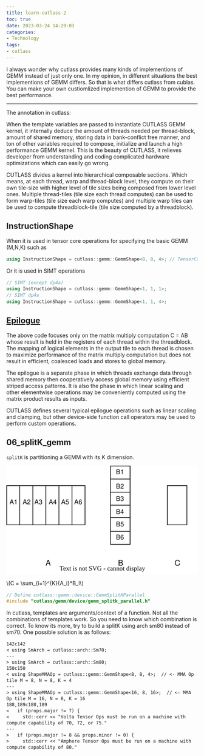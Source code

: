 ```yaml
---
title: learn-cutlass-2
toc: true
date: 2023-03-24 14:29:03
categories:
- Technology
tags:
- cutlass
---
```


I always wonder why cutlass provides many kinds of implementions of GEMM instead of just only one. In my opinion, in different situations the best implementions of GEMM differs. So that is what differs cutlass from cublas. You can make your own custiomlized implemention of GEMM to provide the best performance.

<!-- more -->

---

The annotation in cutlass:

When the template variables are passed to instantiate CUTLASS GEMM kernel, it internally deduce the amount of threads needed per thread-block, amount of shared memory, storing data in bank-conflict free manner, and ton of other variables required to compose, initialize and launch a high performance GEMM kernel. This is the beauty of CUTLASS, it relieves developer from understanding and coding complicated hardware optimizations which can easily go wrong.

CUTLASS divides a kernel into hierarchical composable sections. Which means, at each thread, warp and thread-block level, they compute on their own tile-size with higher level of tile sizes being composed from lower level ones. Multiple thread-tiles (tile size each thread computes) can be used to form warp-tiles (tile size each warp computes) and multiple warp tiles can be used to compute threadblock-tile (tile size computed by a threadblock).

## InstructionShape
When it is used in tensor core operations for specifying the basic GEMM (M,N,K) such as 
```c++ 
using InstructionShape = cutlass::gemm::GemmShape<8, 8, 4>; // TensorCore instruction shape
```
Or it is used in SIMT operations 
```c++
// SIMT (except dp4a)
using InstructionShape = cutlass::gemm::GemmShape<1, 1, 1>;
// SIMT dp4a
using InstructionShape = cutlass::gemm::GemmShape<1, 1, 4>;
```

## [Epilogue](https://github.com/NVIDIA/cutlass/blob/master/media/docs/efficient_gemm.md#epilogue)

The above code focuses only on the matrix multiply computation C = AB whose result is held in the registers of each thread within the threadblock. The mapping of logical elements in the output tile to each thread is chosen to maximize performance of the matrix multiply computation but does not result in efficient, coalesced loads and stores to global memory.

The epilogue is a separate phase in which threads exchange data through shared memory then cooperatively access global memory using efficient striped access patterns. It is also the phase in which linear scaling and other elementwise operations may be conveniently computed using the matrix product results as inputs.

CUTLASS defines several typical epilogue operations such as linear scaling and clamping, but other device-side function call operators may be used to perform custom operations.

## 06_splitK_gemm

`splitK` is partitioning a GEMM with its K dimension.

![](/img/splitK.svg)

\\(C = \sum_{i=1}^{K}{A_i}*B_i\\)

```c++
// Define cutlass::gemm::device::GemmSplitKParallel
#include "cutlass/gemm/device/gemm_splitk_parallel.h"
```

In cutlass, templates are arguments/context of a function. Not all the combinations of templates work. So you need to know which combination is correct. To know its more, try to build a splitK using arch sm80 instead of sm70. One possible solution is as follows:
```
142c142
< using SmArch = cutlass::arch::Sm70;
---
> using SmArch = cutlass::arch::Sm80;
150c150
< using ShapeMMAOp = cutlass::gemm::GemmShape<8, 8, 4>;  // <- MMA Op tile M = 8, N = 8, K = 4
---
> using ShapeMMAOp = cutlass::gemm::GemmShape<16, 8, 16>;  // <- MMA Op tile M = 16, N = 8, K = 16
188,189c188,189
<   if (props.major != 7) {
<     std::cerr << "Volta Tensor Ops must be run on a machine with compute capability of 70, 72, or 75."
---
>   if (props.major != 8 && props.minor != 0) {
>     std::cerr << "Amphere Tensor Ops must be run on a machine with compute capability of 80."
```

